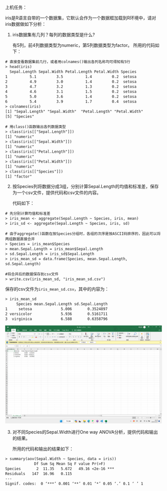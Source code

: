 上机任务：

iris是R语言自带的一个数据集，它默认会作为一个数据框加载到R环境中，请对iris数据做如下分析：

1. iris数据集有几列？每列的数据类型是什么?

    有5列，前4列数据类型为numeric，第5列数据类型为factor。
    所用的代码如下：

```
# 直接查看数据集前几行，或者用colnames()输出各列名称均可得知有5行
> head(iris)
  Sepal.Length Sepal.Width Petal.Length Petal.Width Species
1          5.1         3.5          1.4         0.2  setosa
2          4.9         3.0          1.4         0.2  setosa
3          4.7         3.2          1.3         0.2  setosa
4          4.6         3.1          1.5         0.2  setosa
5          5.0         3.6          1.4         0.2  setosa
6          5.4         3.9          1.7         0.4  setosa
> colnames(iris)
[1] "Sepal.Length" "Sepal.Width"  "Petal.Length" "Petal.Width" 
[5] "Species"     

# 用class()函数输出各列数据类型
> class(iris[["Sepal.Length"]])
[1] "numeric"
> class(iris[["Sepal.Width"]])
[1] "numeric"
> class(iris[["Petal.Length"]])
[1] "numeric"
> class(iris[["Petal.Width"]])
[1] "numeric"
> class(iris[["Species"]])
[1] "factor"
```

2. 按Species列将数据分成3组，分别计算Sepal.Length的均值和标准差，保存为一个csv文件，提供代码和csv文件的内容。

    代码如下：
```
# 先分别计算均值和标准差
> iris_mean <- aggregate(Sepal.Length ~ Species, iris, mean)
> iris_sd <- aggregate(Sepal.Length ~ Species, iris, sd)

# 由于aggregate()函数在按Species分组时，各组的次序是按ASCII码排序的，因此可以将两组数据直接合并
> Species = iris_mean$Species
> mean.Sepal.Length = iris_mean$Sepal.Length
> sd.Sepal.Length = iris_sd$Sepal.Length
> iris_mean_sd = data.frame(Species, mean.Sepal.Length, sd.Sepal.Length)

#将合并后的数据保存到csv文件
> write.csv(iris_mean_sd, "iris_mean_sd.csv")
```

保存的csv文件为`iris_mean_sd.csv`，其中的内容为：

```
> iris_mean_sd
     Species mean.Sepal.Length sd.Sepal.Length
1     setosa             5.006       0.3524897
2 versicolor             5.936       0.5161711
3  virginica             6.588       0.6358796
```
![alt text](iris_mean_sd.png)


3. 对不同Species的Sepal.Width进行One way ANOVA分析，提供代码和输出的结果。

    所用的代码和输出的结果如下：
```
> summary(aov(Sepal.Width ~ Species, data = iris))
             Df Sum Sq Mean Sq F value Pr(>F)    
Species       2  11.35   5.672   49.16 <2e-16 ***
Residuals   147  16.96   0.115                   
---
Signif. codes:  0 ‘***’ 0.001 ‘**’ 0.01 ‘*’ 0.05 ‘.’ 0.1 ‘ ’ 1
```

